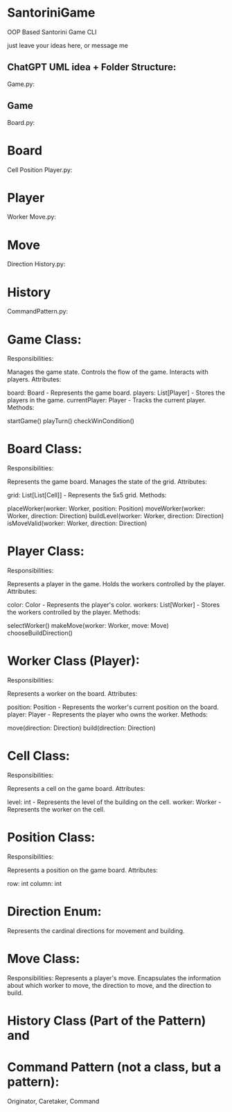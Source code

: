 # SantoriniGame
OOP Based Santorini Game CLI

just leave your ideas here, or message me

## ChatGPT UML idea + Folder Structure:

Game.py:

## Game
Board.py:

# Board
Cell
Position
Player.py:

# Player
Worker
Move.py:

# Move
Direction
History.py:

# History
CommandPattern.py:

# Game Class:

Responsibilities:

Manages the game state.
Controls the flow of the game.
Interacts with players.
Attributes:

board: Board - Represents the game board.
players: List[Player] - Stores the players in the game.
currentPlayer: Player - Tracks the current player.
Methods:

startGame()
playTurn()
checkWinCondition()

# Board Class:

Responsibilities:

Represents the game board.
Manages the state of the grid.
Attributes:

grid: List[List[Cell]] - Represents the 5x5 grid.
Methods:

placeWorker(worker: Worker, position: Position)
moveWorker(worker: Worker, direction: Direction)
buildLevel(worker: Worker, direction: Direction)
isMoveValid(worker: Worker, direction: Direction)

# Player Class:

Responsibilities:

Represents a player in the game.
Holds the workers controlled by the player.
Attributes:

color: Color - Represents the player's color.
workers: List[Worker] - Stores the workers controlled by the player.
Methods:

selectWorker()
makeMove(worker: Worker, move: Move)
chooseBuildDirection()

# Worker Class (Player):

Responsibilities:

Represents a worker on the board.
Attributes:

position: Position - Represents the worker's current position on the board.
player: Player - Represents the player who owns the worker.
Methods:

move(direction: Direction)
build(direction: Direction)

# Cell Class:

Responsibilities:

Represents a cell on the game board.
Attributes:

level: int - Represents the level of the building on the cell.
worker: Worker - Represents the worker on the cell.

# Position Class:

Responsibilities:

Represents a position on the game board.
Attributes:

row: int
column: int

# Direction Enum:

Represents the cardinal directions for movement and building.

# Move Class:

Responsibilities:
Represents a player's move.
Encapsulates the information about which worker to move, the direction to move, and the direction to build.

# History Class (Part of the Pattern) and 
# Command Pattern (not a class, but a pattern):
Originator, Caretaker, Command

